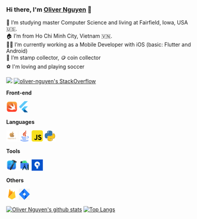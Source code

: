 ### Hi there, I'm [Oliver Nguyen](https://github.com/dereknguyen269) 👋

🪪 I’m studying master Computer Science and living at Fairfield, Iowa, USA 🇺🇸. <br/>
🏠 I’m from Ho Chi Minh City, Vietnam 🇻🇳. <br/>
👨‍💻 I’m currently working as a Mobile Developer with iOS (basic: Flutter and Android)<br/>
💌 I’m stamp collector, 🪙 coin collector <br/>
⚽️ I'm loving and playing soccer

![](https://komarev.com/ghpvc/?username=oliver-nguyen&color=green) [![oliver-nguyen's StackOverflow](https://stackoverflow-badge.vercel.app/?userID=10804130)](https://stackoverflow.com/users/10804130/oliver-nguyen)

**Front-end**

<code><img height="30" src="https://github.com/oliver-anh-nguyen/oliver-anh-nguyen/blob/main/icons/icon_swift.png"></code>
<code><img height="30" src="https://github.com/oliver-anh-nguyen/oliver-anh-nguyen/blob/main/icons/icon_flutter.png"></code>

**Languages**

<code><img height="30" src="https://github.com/oliver-anh-nguyen/oliver-anh-nguyen/blob/main/icons/icon_objC.png"></code>
<code><img height="30" src="https://github.com/oliver-anh-nguyen/oliver-anh-nguyen/blob/main/icons/icon_java.png"></code>
<code><img height="30" src="https://github.com/oliver-anh-nguyen/oliver-anh-nguyen/blob/main/icons/icon_javascript.png"></code>
<code><img height="30" src="https://github.com/oliver-anh-nguyen/oliver-anh-nguyen/blob/main/icons/icon_python.webp"></code>

**Tools**

<code><img height="30" src="https://github.com/oliver-anh-nguyen/oliver-anh-nguyen/blob/main/icons/icon_xcode.png"></code>
<code><img height="30" src="https://github.com/oliver-anh-nguyen/oliver-anh-nguyen/blob/main/icons/icon_android_studio.png"></code>
<code><img height="30" src="https://github.com/oliver-anh-nguyen/oliver-anh-nguyen/blob/main/icons/icon_sourcetree.jpg"></code>

**Others**

<code><img height="30" src="https://github.com/oliver-anh-nguyen/oliver-anh-nguyen/blob/main/icons/icon_firebase.png"></code>
<code><img height="30" src="https://github.com/oliver-anh-nguyen/oliver-anh-nguyen/blob/main/icons/icon_jira.png"></code>



[![Oliver Nguyen's github stats](https://github-readme-stats.vercel.app/api?username=oliver-anh-nguyen&show_icons=true&theme=merko)](https://github.com/oliver-anh-nguyen)
 [![Top Langs](https://github-readme-stats.vercel.app/api/top-langs/?username=oliver-anh-nguyen&layout=compact&theme=merko)](https://github.com/oliver-anh-nguyen)
